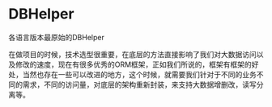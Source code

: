 # DBHelper
各语言版本最原始的DBHelper  

在做项目的时候，技术选型很重要，在底层的方法直接影响了我们对大数据访问以及修改的速度，现在有很多优秀的ORM框架，正如我们所说的，框架有框架的好处，当然也存在一些可以改进的地方，这个时候，就需要我们针对于不同的业务不同的需求，不同的访问量，对底层的架构重新封装，来支持大数据增删改，读写分离等。